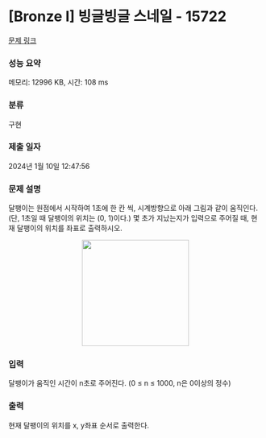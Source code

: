 # [Bronze I] 빙글빙글 스네일 - 15722 

[문제 링크](https://www.acmicpc.net/problem/15722) 

### 성능 요약

메모리: 12996 KB, 시간: 108 ms

### 분류

구현

### 제출 일자

2024년 1월 10일 12:47:56

### 문제 설명

<p>달팽이는 원점에서 시작하여 1초에 한 칸 씩, 시계방향으로 아래 그림과 같이 움직인다. (단, 1초일 때 달팽이의 위치는 (0, 1)이다.) 몇 초가 지났는지가 입력으로 주어질 때, 현재 달팽이의 위치를 좌표로 출력하시오.</p>

<p style="text-align: center;"><img alt="" src="https://onlinejudgeimages.s3-ap-northeast-1.amazonaws.com/problem/15722/1.jpg" style="width: 212px; height: 211px;"></p>

### 입력 

 <p>달팽이가 움직인 시간이 n초로 주어진다. (0 ≤ n ≤ 1000, n은 0이상의 정수)</p>

### 출력 

 <p>현재 달팽이의 위치를 x, y좌표 순서로 출력한다.</p>

